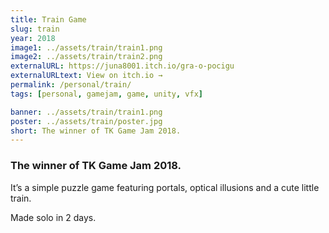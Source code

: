 ```yaml
---
title: Train Game
slug: train
year: 2018
image1: ../assets/train/train1.png
image2: ../assets/train/train2.png
externalURL: https://juna8001.itch.io/gra-o-pocigu
externalURLtext: View on itch.io →
permalink: /personal/train/
tags: [personal, gamejam, game, unity, vfx]

banner: ../assets/train/train1.png
poster: ../assets/train/poster.jpg
short: The winner of TK Game Jam 2018.
---
```


### The winner of TK Game Jam 2018.

It’s a simple puzzle game featuring portals, optical illusions and a cute little train.

Made solo in 2 days.